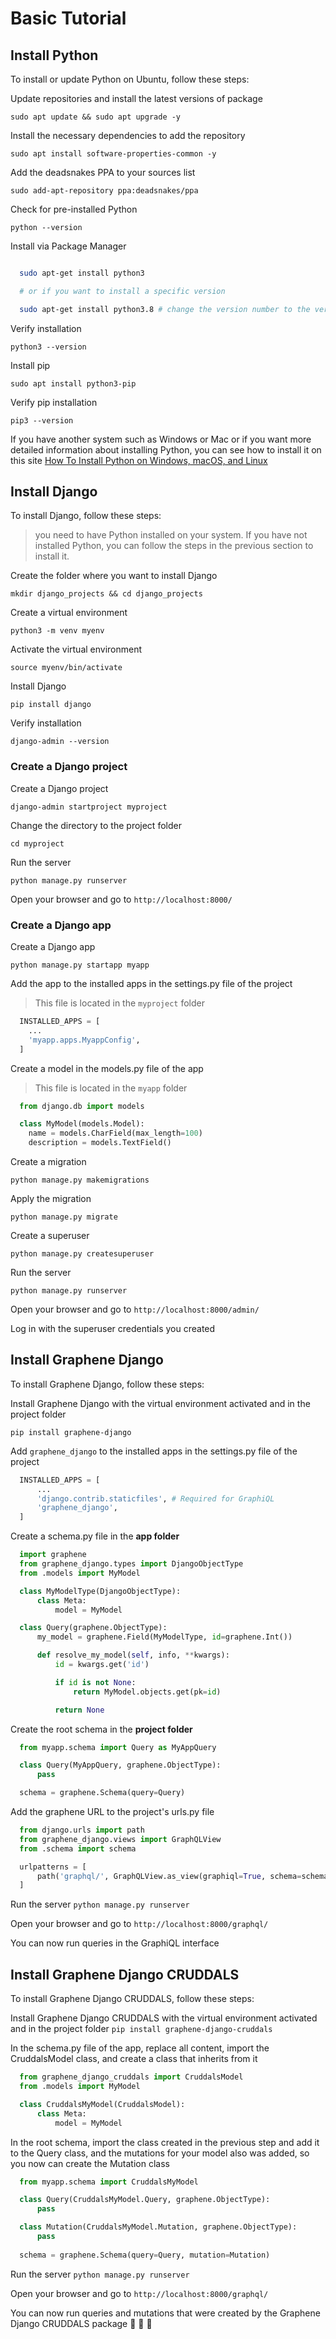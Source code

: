 # Basic Tutorial

## Install Python

To install or update Python on Ubuntu, follow these steps:

Update repositories and install the latest versions of package

`sudo apt update && sudo apt upgrade -y`

Install the necessary dependencies to add the repository

`sudo apt install software-properties-common -y`

Add the deadsnakes PPA to your sources list

`sudo add-apt-repository ppa:deadsnakes/ppa`

Check for pre-installed Python

`python --version`

Install via Package Manager

```bash

  sudo apt-get install python3

  # or if you want to install a specific version

  sudo apt-get install python3.8 # change the version number to the version you want to install

```

Verify installation

`python3 --version`

Install pip

`sudo apt install python3-pip`

Verify pip installation

`pip3 --version`

If you have another system such as Windows or Mac or if you want more detailed information about installing Python, you can see how to install it on this site [How To Install Python on Windows, macOS, and Linux](https://kinsta.com/knowledgebase/install-python/)

## Install Django

To install Django, follow these steps:

> you need to have Python installed on your system. If you have not installed Python, you can follow the steps in the previous section to install it.

Create the folder where you want to install Django

`mkdir django_projects && cd django_projects`

Create a virtual environment

`python3 -m venv myenv`

Activate the virtual environment

`source myenv/bin/activate`

Install Django

`pip install django`

Verify installation

`django-admin --version`

### Create a Django project

Create a Django project

`django-admin startproject myproject`

Change the directory to the project folder

`cd myproject`

Run the server

`python manage.py runserver`

Open your browser and go to `http://localhost:8000/`

### Create a Django app

Create a Django app

`python manage.py startapp myapp`

Add the app to the installed apps in the settings.py file of the project

> This file is located in the `myproject` folder

```python
  INSTALLED_APPS = [
    ...
    'myapp.apps.MyappConfig',
  ]
```

Create a model in the models.py file of the app

> This file is located in the `myapp` folder

```python
  from django.db import models

  class MyModel(models.Model):
    name = models.CharField(max_length=100)
    description = models.TextField()
```

Create a migration

`python manage.py makemigrations`

Apply the migration

`python manage.py migrate`

Create a superuser

`python manage.py createsuperuser`

Run the server

`python manage.py runserver`

Open your browser and go to `http://localhost:8000/admin/`

Log in with the superuser credentials you created


## Install Graphene Django

To install Graphene Django, follow these steps:

Install Graphene Django with the virtual environment activated and in the project folder

`pip install graphene-django`

Add `graphene_django` to the installed apps in the settings.py file of the project
```python
  INSTALLED_APPS = [
      ...
      'django.contrib.staticfiles', # Required for GraphiQL
      'graphene_django',
  ]
```

Create a schema.py file in the **app folder**
```python
  import graphene
  from graphene_django.types import DjangoObjectType
  from .models import MyModel

  class MyModelType(DjangoObjectType):
      class Meta:
          model = MyModel

  class Query(graphene.ObjectType):
      my_model = graphene.Field(MyModelType, id=graphene.Int())

      def resolve_my_model(self, info, **kwargs):
          id = kwargs.get('id')

          if id is not None:
              return MyModel.objects.get(pk=id)

          return None
```

Create the root schema in the **project folder**
```python
  from myapp.schema import Query as MyAppQuery

  class Query(MyAppQuery, graphene.ObjectType):
      pass

  schema = graphene.Schema(query=Query)
```

Add the graphene URL to the project's urls.py file
```python
  from django.urls import path
  from graphene_django.views import GraphQLView
  from .schema import schema

  urlpatterns = [
      path('graphql/', GraphQLView.as_view(graphiql=True, schema=schema)),
  ]
```

Run the server
  `python manage.py runserver`

Open your browser and go to `http://localhost:8000/graphql/`

You can now run queries in the GraphiQL interface


## Install Graphene Django CRUDDALS

To install Graphene Django CRUDDALS, follow these steps:

Install Graphene Django CRUDDALS with the virtual environment activated and in the project folder
  `pip install graphene-django-cruddals`

In the schema.py file of the app, replace all content, import the CruddalsModel class, and create a class that 
inherits from it
```python
  from graphene_django_cruddals import CruddalsModel
  from .models import MyModel

  class CruddalsMyModel(CruddalsModel):
      class Meta:
          model = MyModel
```

In the root schema, import the class created in the previous step and add it to the Query class, and the 
mutations for your model also was added, so you now can create the Mutation class
```python
  from myapp.schema import CruddalsMyModel

  class Query(CruddalsMyModel.Query, graphene.ObjectType):
      pass

  class Mutation(CruddalsMyModel.Mutation, graphene.ObjectType):
      pass
  
  schema = graphene.Schema(query=Query, mutation=Mutation)
```

Run the server
  `python manage.py runserver`

Open your browser and go to `http://localhost:8000/graphql/`

You can now run queries and mutations that were created by the Graphene Django CRUDDALS package 🎉 🎊 🥳

